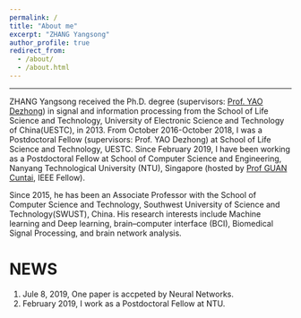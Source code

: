 ```yaml
---
permalink: /
title: "About me"
excerpt: "ZHANG Yangsong"
author_profile: true
redirect_from: 
  - /about/
  - /about.html
---
```


------
ZHANG Yangsong received the Ph.D. degree (supervisors: [Prof. YAO Dezhong](http://www.neuro.uestc.edu.cn/bci/member/yao/yao.html)) in signal and information processing from the School of Life Science and Technology, University of Electronic Science and Technology of China(UESTC), in 2013. From October 2016-October 2018, I was a Postdoctoral Fellow (supervisors: Prof. YAO Dezhong) at School of Life Science and Technology, UESTC. Since February 2019, I have been working as a Postdoctoral Fellow at School of Computer Science and Engineering, Nanyang Technological University (NTU), Singapore (hosted by [Prof GUAN Cuntai](https://www.ntu.edu.sg/home/ctguan/), IEEE Fellow).

Since 2015, he has been an Associate Professor with the School of Computer Science and Technology, Southwest University of Science and Technology(SWUST), China. His research interests include  Machine learning and Deep learning, brain–computer interface (BCI), Biomedical Signal Processing, and brain network analysis.
             


NEWS
======
1. Jule 8, 2019, One paper is accpeted by Neural Networks.
2. February 2019, I work as a Postdoctoral Fellow at NTU.


